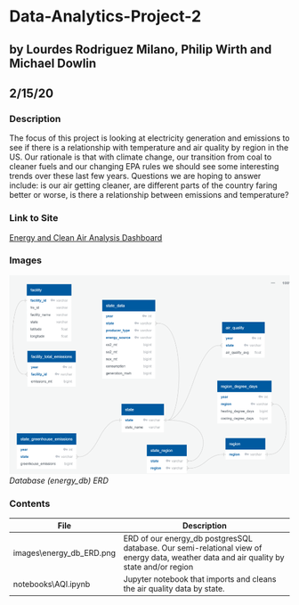 # Data-Analytics-Project-2
## by Lourdes Rodriguez Milano, Philip Wirth and Michael Dowlin
## 2/15/20

### Description
The focus of this project is looking at electricity generation and emissions to see if there is a relationship with temperature and air quality by region in the US.  Our rationale is that with climate change, our transition from coal to cleaner fuels and our changing EPA rules we should see some interesting trends over these last few years.  Questions we are hoping to answer include: is our air getting cleaner, are different parts of the country faring better or worse, is there a relationship between emissions and temperature? 

### Link to Site
[Energy and Clean Air Analysis Dashboard](https://fpwirth.github.io/Data-Analytics-Project-2/)

### Images
!['ERD Image not available'](/energy_emissions/assets/images/energy_db_ERD.png)\
*Database (energy_db) ERD*

### Contents
| File                        | Description                                                                                     |
|-----------------------------|-------------------------------------------------------------------------------------------------|
|images\energy_db_ERD.png     |ERD of our energy_db postgresSQL database.  Our semi-relational view of energy data, weather data and air quality by state and/or region|
|notebooks\AQI.ipynb          |Jupyter notebook that imports and cleans the air quality data by state.                          |

